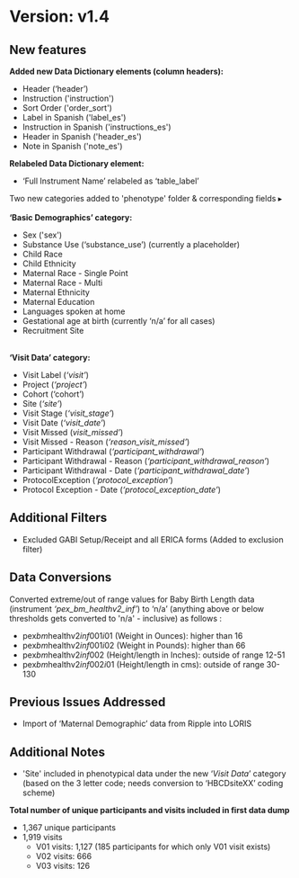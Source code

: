 # Version: v1.4
## New features    

<summary><b>Added new Data Dictionary elements (column headers):</b></summary>
<ul>
<li>Header (‘header’)</li>
<li>Instruction ('instruction')</li>
<li>Sort Order ('order_sort')</li>
<li>Label in Spanish ('label_es')</li>
<li>Instruction in Spanish ('instructions_es')</li>
<li>Header in Spanish ('header_es')</li>
<li>Note in Spanish ('note_es')  </li>
</ul>


<summary><b>Relabeled Data Dictionary element:</b></summary>
<ul>
    <li>‘Full Instrument Name’ relabeled as ‘table_label’</li>
</ul>

<p>
<div id="notification-banner" class="notification-banner" onclick="toggleCollapse(this)">
    <span class="text">Two new categories added to 'phenotype' folder & corresponding fields</span>
  <span class="notification-arrow">▸</span>
</div>
<div class="notification-collapsible-content">
    <br>
    <b>‘Basic Demographics’ category:</b>
        <ul>
            <li>Sex ('sex')</li>
            <li>Substance Use (‘substance_use’) (currently a placeholder)
            <li>Child Race</li>
            <li>Child Ethnicity</li>
            <li>Maternal Race - Single Point</li>
            <li>Maternal Race - Multi</li>
            <li>Maternal Ethnicity</li>
            <li>Maternal Education</li>
            <li>Languages spoken at home</li>
            <li>Gestational age at birth (currently ‘n/a’ for all cases)</li>
            <li>Recruitment Site  </li>
        </ul>
    <br>
    <b>‘Visit Data’ category:</b>
        <ul>
            <li>Visit Label (<em>‘visit’</em>)</li>
            <li>Project (<em>‘project’</em>)</li>
            <li>Cohort (‘cohort’)</li>
            <li>Site (<em>‘site’</em>)</li>
            <li>Visit Stage (<em>‘visit_stage’</em>)</li>
            <li>Visit Date (<em>‘visit_date’</em>)</li>
            <li>Visit Missed (<em>visit_missed’</em>)</li>
            <li>Visit Missed - Reason (<em>‘reason_visit_missed’</em>)</li>
            <li>Participant Withdrawal (<em>‘participant_withdrawal’</em>)</li>
            <li>Participant Withdrawal - Reason (<em>‘participant_withdrawal_reason’</em>)</li>
            <li>Participant Withdrawal - Date (<em>‘participant_withdrawal_date’</em>)</li>
            <li>ProtocolException (<em>‘protocol_exception’</em>)</li>
            <li>Protocol Exception - Date (<em>‘protocol_exception_date’</em>)  </li>
        </ul>
</div>
</p>


## Additional Filters
* Excluded GABI Setup/Receipt and all ERICA forms (Added to exclusion filter)

## Data Conversions
<summary>Converted extreme/out of range values for Baby Birth Length data (instrument <i>‘pex_bm_healthv2_inf’</i>) to ‘n/a’ (anything above or below thresholds gets converted to 'n/a' - inclusive) as follows :</summary>
<ul>
<li>pex<em>bm</em>healthv2<em>inf</em>001<em>i</em>01 (Weight in Ounces): higher than 16
<li>pex<em>bm</em>healthv2<em>inf</em>001<em>i</em>02 (Weight in Pounds): higher than 66</li>
<li>pex<em>bm</em>healthv2<em>inf</em>002 (Height/length in Inches): outside of range 12-51</li>
<li>pex<em>bm</em>healthv2<em>inf</em>002<em>i</em>01 (Height/length in cms): outside of range 30-130</li></ul>
</li>
</ul>


## Previous Issues Addressed
 - Import of ‘Maternal Demographic’ data from Ripple into LORIS

## Additional Notes
 - 'Site' included in phenotypical data under the new ‘*Visit Data*’ category (based on the 3 letter code; needs conversion to ‘HBCDsiteXX’ coding scheme)

**Total number of unique participants and visits included in first data dump**

 - 1,367 unique participants
 - 1,919 visits
     - V01 visits: 1,127 (185 participants for which only V01 visit exists)
     - V02 visits: 666
     - V03 visits: 126
